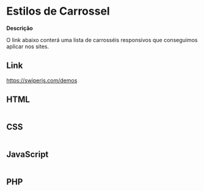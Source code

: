 # Estilos de Carrossel

 **Descrição**  

O link abaixo conterá uma lista de carrosséis responsivos que conseguimos aplicar nos sites. 

## Link

<https://swiperjs.com/demos>

## HTML
```

```
## CSS
```

```
## JavaScript
```

```
## PHP
```

```

